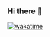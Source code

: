 ### Hi there 👋

[![wakatime](https://wakatime.com/badge/user/2601140e-1bed-492a-baf4-f32467fda7bd.svg)](https://wakatime.com/@2601140e-1bed-492a-baf4-f32467fda7bd)

<!--
**kinare/kinare** is a ✨ _special_ ✨ repository because its `README.md` (this file) appears on your GitHub profile.

Here are some ideas to get you started:

- 🔭 I’m currently working on ...
- 🌱 I’m currently learning ...
- 👯 I’m looking to collaborate on ...
- 🤔 I’m looking for help with ...
- 💬 Ask me about ...
- 📫 How to reach me: ...
- 😄 Pronouns: ...
- ⚡ Fun fact: ...
-->
